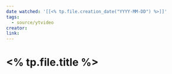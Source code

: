 ```yaml
---
date watched: '[[<% tp.file.creation_date("YYYY-MM-DD") %>]]'
tags:
  - source/ytvideo
creator: 
link:
---
```

# <% tp.file.title %>

